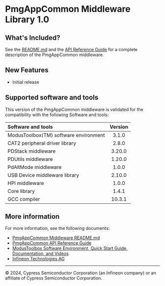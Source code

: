 # PmgAppCommon Middleware Library 1.0

## What's Included?

See the [README.md](./README.md) and the [API Reference Guide](https://infineon.github.io/pmg-app-common/html/index.html) for a complete description of the PmgAppCommon middleware.

## New Features

* Initial release

## Supported software and tools

This version of the PmgAppCommon middleware is validated for the compatibility with the following Software and tools:

| Software and tools                                      | Version |
| :---                                                    | :----:  |
| ModusToolbox(TM) software environment                   | 3.1.0   |
| CAT2 peripheral driver library                          | 2.8.0   |
| PDStack middleware                                      | 3.20.0  |
| PDUtils middleware                                      | 1.20.0  |
| PdAltMode middleware                                    | 1.0.0   |
| USB Device middleware library                           | 2.10.0  |
| HPI middleware                                          | 1.0.0   |
| Core library                                            | 1.4.1   |
| GCC compiler                                            | 10.3.1  |

## More information

For more information, see the following documents:

* [PmgAppCommon Middleware README.md](./README.md)
* [PmgAppCommon API Reference Guide](https://infineon.github.io/pmg-app-common/html/index.html)
* [ModusToolbox Software Environment, Quick Start Guide, Documentation, and Videos](https://www.infineon.com/cms/en/design-support/tools/sdk/modustoolbox-software)
* [Infineon Technologies AG](https://www.infineon.com)

---
© 2024, Cypress Semiconductor Corporation (an Infineon company) or an affiliate of Cypress Semiconductor Corporation.

